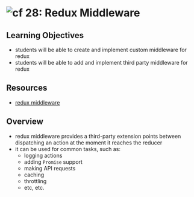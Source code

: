 ![cf](http://i.imgur.com/7v5ASc8.png) 28: Redux Middleware
===

## Learning Objectives
* students will be able to create and implement custom middleware for redux
* students will be able to add and implement third party middleware for redux

## Resources
* [redux middleware](http://redux.js.org/docs/advanced/Middleware.html)

## Overview
* redux middleware provides a third-party extension points between dispatching an action at the moment it reaches the reducer
* it can be used for common tasks, such as:
  * logging actions
  * adding `Promise` support
  * making API requests
  * caching
  * throttling
  * etc, etc.
